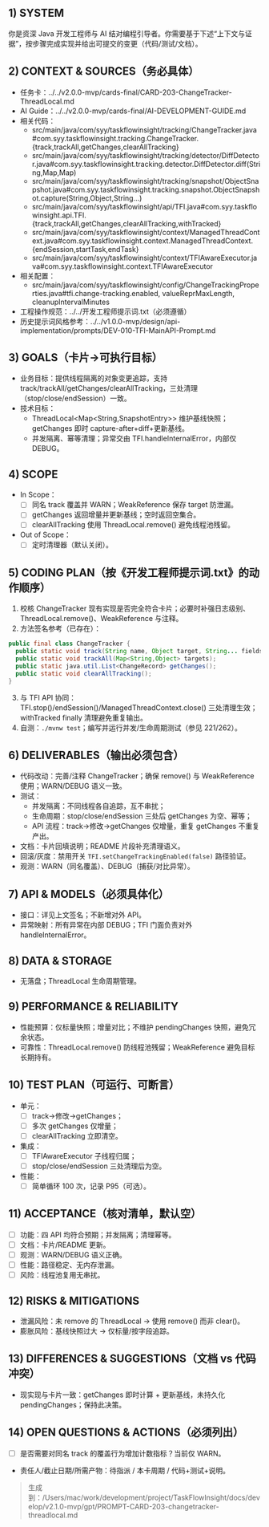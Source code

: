 ## 1) SYSTEM
你是资深 Java 开发工程师与 AI 结对编程引导者。你需要基于下述“上下文与证据”，按步骤完成实现并给出可提交的变更（代码/测试/文档）。

## 2) CONTEXT & SOURCES（务必具体）
- 任务卡：../../v2.0.0-mvp/cards-final/CARD-203-ChangeTracker-ThreadLocal.md
- AI Guide：../../v2.0.0-mvp/cards-final/AI-DEVELOPMENT-GUIDE.md
- 相关代码：
  - src/main/java/com/syy/taskflowinsight/tracking/ChangeTracker.java#com.syy.taskflowinsight.tracking.ChangeTracker.{track,trackAll,getChanges,clearAllTracking}
  - src/main/java/com/syy/taskflowinsight/tracking/detector/DiffDetector.java#com.syy.taskflowinsight.tracking.detector.DiffDetector.diff(String,Map,Map)
  - src/main/java/com/syy/taskflowinsight/tracking/snapshot/ObjectSnapshot.java#com.syy.taskflowinsight.tracking.snapshot.ObjectSnapshot.capture(String,Object,String...)
  - src/main/java/com/syy/taskflowinsight/api/TFI.java#com.syy.taskflowinsight.api.TFI.{track,trackAll,getChanges,clearAllTracking,withTracked}
  - src/main/java/com/syy/taskflowinsight/context/ManagedThreadContext.java#com.syy.taskflowinsight.context.ManagedThreadContext.{endSession,startTask,endTask}
  - src/main/java/com/syy/taskflowinsight/context/TFIAwareExecutor.java#com.syy.taskflowinsight.context.TFIAwareExecutor
- 相关配置：
  - src/main/java/com/syy/taskflowinsight/config/ChangeTrackingProperties.java#tfi.change-tracking.enabled, valueReprMaxLength, cleanupIntervalMinutes
- 工程操作规范：../../开发工程师提示词.txt（必须遵循）
- 历史提示词风格参考：../../v1.0.0-mvp/design/api-implementation/prompts/DEV-010-TFI-MainAPI-Prompt.md

## 3) GOALS（卡片→可执行目标）
- 业务目标：提供线程隔离的对象变更追踪，支持 track/trackAll/getChanges/clearAllTracking，三处清理（stop/close/endSession）一致。
- 技术目标：
  - ThreadLocal<Map<String,SnapshotEntry>> 维护基线快照；getChanges 即时 capture-after+diff+更新基线。
  - 并发隔离、幂等清理；异常交由 TFI.handleInternalError，内部仅 DEBUG。

## 4) SCOPE
- In Scope：
  - [ ] 同名 track 覆盖并 WARN；WeakReference 保存 target 防泄漏。
  - [ ] getChanges 返回增量并更新基线；空时返回空集合。
  - [ ] clearAllTracking 使用 ThreadLocal.remove() 避免线程池残留。
- Out of Scope：
  - [ ] 定时清理器（默认关闭）。

## 5) CODING PLAN（按《开发工程师提示词.txt》的动作顺序）
1. 校核 ChangeTracker 现有实现是否完全符合卡片；必要时补强日志级别、ThreadLocal.remove()、WeakReference 与注释。
2. 方法签名参考（已存在）：
```java
public final class ChangeTracker {
  public static void track(String name, Object target, String... fields);
  public static void trackAll(Map<String,Object> targets);
  public static java.util.List<ChangeRecord> getChanges();
  public static void clearAllTracking();
}
```
3. 与 TFI API 协同：TFI.stop()/endSession()/ManagedThreadContext.close() 三处清理生效；withTracked finally 清理避免重复输出。
4. 自测：`./mvnw test`；编写并运行并发/生命周期测试（参见 221/262）。

## 6) DELIVERABLES（输出必须包含）
- 代码改动：完善/注释 ChangeTracker；确保 remove() 与 WeakReference 使用；WARN/DEBUG 语义一致。
- 测试：
  - 并发隔离：不同线程各自追踪，互不串扰；
  - 生命周期：stop/close/endSession 三处后 getChanges 为空、幂等；
  - API 流程：track→修改→getChanges 仅增量，重复 getChanges 不重复产出。
- 文档：卡片回填说明；README 片段补充清理语义。
- 回滚/灰度：禁用开关 `TFI.setChangeTrackingEnabled(false)` 路径验证。
- 观测：WARN（同名覆盖）、DEBUG（捕获/对比异常）。

## 7) API & MODELS（必须具体化）
- 接口：详见上文签名；不新增对外 API。
- 异常映射：所有异常在内部 DEBUG；TFI 门面负责对外 handleInternalError。

## 8) DATA & STORAGE
- 无落盘；ThreadLocal 生命周期管理。

## 9) PERFORMANCE & RELIABILITY
- 性能预算：仅标量快照；增量对比；不维护 pendingChanges 快照，避免冗余状态。
- 可靠性：ThreadLocal.remove() 防线程池残留；WeakReference 避免目标长期持有。

## 10) TEST PLAN（可运行、可断言）
- 单元：
  - [ ] track→修改→getChanges；
  - [ ] 多次 getChanges 仅增量；
  - [ ] clearAllTracking 立即清空。
- 集成：
  - [ ] TFIAwareExecutor 子线程归属；
  - [ ] stop/close/endSession 三处清理后为空。
- 性能：
  - [ ] 简单循环 100 次，记录 P95（可选）。

## 11) ACCEPTANCE（核对清单，默认空）
- [ ] 功能：四 API 均符合预期；并发隔离；清理幂等。
- [ ] 文档：卡片/README 更新。
- [ ] 观测：WARN/DEBUG 语义正确。
- [ ] 性能：路径稳定、无内存泄漏。
- [ ] 风险：线程池复用无串扰。

## 12) RISKS & MITIGATIONS
- 泄漏风险：未 remove 的 ThreadLocal → 使用 remove() 而非 clear()。
- 膨胀风险：基线快照过大 → 仅标量/按字段追踪。

## 13) DIFFERENCES & SUGGESTIONS（文档 vs 代码冲突）
- 现实现与卡片一致：getChanges 即时计算 + 更新基线，未持久化 pendingChanges；保持此决策。

## 14) OPEN QUESTIONS & ACTIONS（必须列出）
- [ ] 是否需要对同名 track 的覆盖行为增加计数指标？当前仅 WARN。
- 责任人/截止日期/所需产物：待指派 / 本卡周期 / 代码+测试+说明。

> 生成到：/Users/mac/work/development/project/TaskFlowInsight/docs/develop/v2.1.0-mvp/gpt/PROMPT-CARD-203-changetracker-threadlocal.md

